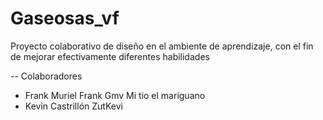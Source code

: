 # Gaseosas_vf

Proyecto colaborativo de diseño en el ambiente de aprendizaje, con el fin de mejorar efectivamente diferentes habilidades 

-- Colaboradores

- Frank Muriel Frank Gmv Mi tio el mariguano
- Kevin Castrillón ZutKevi
